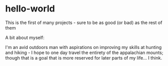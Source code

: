 # hello-world
This is the first of many projects - sure to be as good (or bad) as the rest of them

A bit about myself:

I'm an avid outdoors man with aspirations on improving my skills at hunting and hiking - I hope to one day travel the entirety of the appalachian mounts; though that is a goal that is more reserved for later parts of my life... I think.
